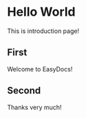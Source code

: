 # Hello World

This is introduction page!

## First

Welcome to EasyDocs!

## Second 

Thanks very much!

